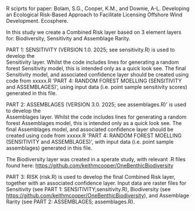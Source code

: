 R sciprts for paper: Bolam, S.G., Cooper, K.M., and 
Downie, A-L. Developing an Ecological Risk-Based Approach to Facilitate
Licensing Offshore Wind Development. Ecosphere.

In this study we create a Combined Risk layer based on 3 element layers for: 
Biodiversity, Sensitivity and Assemblage Rarity.

PART 1: SENSITIVITY (VERSION 1.0. 2025; see sensitivity.R) is used to develop the  
Sensitivity layer. Whilst the code includes lines for generating a random forest
Sensitivity model, this is intended only as a quick look see. The final 
Sensitivity model, and associated confidence layer should be created using code
from xxxxx.R 'PART 4: RANDOM FOREST MOELLING (SENSITIVITY and
ASSEMBLAGES)', using input data (i.e. point sample sensitivity scores) generated
in this file.

PART 2: ASSEMBLAGES (VERSION 3.0. 2025; see assemblages.R)' is used to develop the  
Assemblages layer. Whilst the code includes lines for generating a random forest
Assemblages model, this is intended only as a quick look see. The final Assemblages
model, and associated confidence layer should be created using code from xxxxx.R
'PART 4: RANDOM FOREST MOELLING (SENSITIVITY and ASSEMBLAGES)', with input data
(i.e. point sample assemblages) generated in this file.

The Biodiversity layer was created in a sperate study, with relevant .R files found
here: https://github.com/keithmcooper/OneBenthicBiodiversity

PART 3: RISK (risk.R) is used to develop the final Combined Risk layer,
together with an associated confidence layer. Input data are raster files for 
Sensitivity (see PART 1: SENSITIVITY;sensitivity.R), Biodiversity 
(see https://github.com/keithmcooper/OneBenthicBiodiversity), and Assemblage Rarity
(see PART 2: ASSEMBLAGES; assemblages.R).
